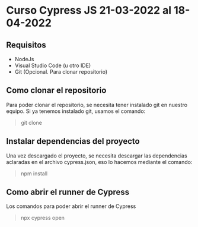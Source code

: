 # Curso Cypress JS 21-03-2022 al 18-04-2022


## Requisitos
- NodeJs
- Visual Studio Code (u otro IDE)
- Git (Opcional. Para clonar repositorio)

## Como clonar el repositorio
Para poder clonar el repositorio, se necesita tener instalado git en nuestro equipo.
Si ya tenemos instalado git, usamos el comando:
>   git clone 

## Instalar dependencias del proyecto
Una vez descargado el proyecto, se necesita descargar las dependencias aclaradas en el archivo cypress.json, eso lo hacemos mediante el comando:
>   npm install

## Como abrir el runner de Cypress
Los comandos para poder abrir el runner de Cypress
>   npx cypress open